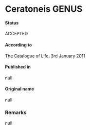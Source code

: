 Ceratoneis GENUS
=======

#### Status
ACCEPTED

#### According to
The Catalogue of Life, 3rd January 2011

#### Published in
null

#### Original name
null

### Remarks
null